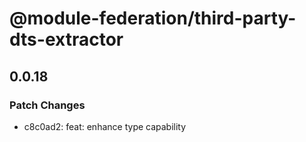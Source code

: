 # @module-federation/third-party-dts-extractor

## 0.0.18

### Patch Changes

- c8c0ad2: feat: enhance type capability
